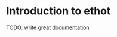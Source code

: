 # Introduction to ethot

TODO: write [great documentation](http://jacobian.org/writing/what-to-write/)
